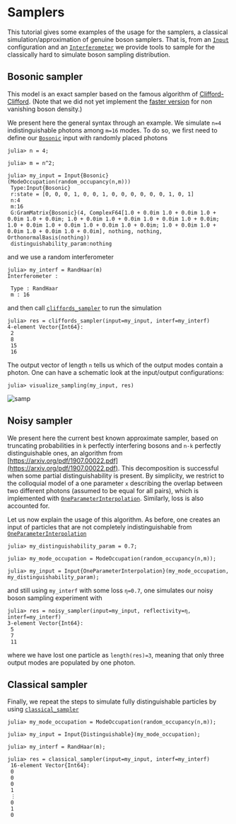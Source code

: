 # Samplers

This tutorial gives some examples of the usage for the samplers, a classical simulation/approximation of genuine boson samplers. That is, from an
[`Input`](@ref) configuration and an [`Interferometer`](@ref) we provide tools to sample for the classically hard to simulate boson sampling distribution.

## Bosonic sampler

This model is an exact sampler based on the famous algorithm of [Clifford-Clifford](https://arxiv.org/abs/1706.01260). (Note that we did not yet implement the [faster version](https://arxiv.org/abs/2005.04214) for non vanishing boson density.)

We present here the general syntax through an example. We simulate `n=4` indistinguishable photons among
`m=16` modes. To do so, we first need to define our [`Bosonic`](@ref) input with
randomly placed photons

    julia> n = 4;

    julia> m = n^2;

    julia> my_input = Input{Bosonic}(ModeOccupation(random_occupancy(n,m)))
     Type:Input{Bosonic}
     r:state = [0, 0, 0, 1, 0, 0, 1, 0, 0, 0, 0, 0, 0, 1, 0, 1]
     n:4
     m:16
     G:GramMatrix{Bosonic}(4, ComplexF64[1.0 + 0.0im 1.0 + 0.0im 1.0 + 0.0im 1.0 + 0.0im; 1.0 + 0.0im 1.0 + 0.0im 1.0 + 0.0im 1.0 + 0.0im; 1.0 + 0.0im 1.0 + 0.0im 1.0 + 0.0im 1.0 + 0.0im; 1.0 + 0.0im 1.0 + 0.0im 1.0 + 0.0im 1.0 + 0.0im], nothing, nothing, OrthonormalBasis(nothing))
     distinguishability_param:nothing

and we use a random interferometer

    julia> my_interf = RandHaar(m)
    Interferometer :

     Type : RandHaar
     m : 16

and then call [`cliffords_sampler`](@ref) to run the simulation

    julia> res = cliffords_sampler(input=my_input, interf=my_interf)
    4-element Vector{Int64}:
     2
     8
     15
     16

The output vector of length `n` tells us which of the output modes contain a photon. One can have a schematic look at the input/output configurations:

    julia> visualize_sampling(my_input, res)

![samp](boson_samp.png)    


## Noisy sampler

We present here the current best known approximate sampler, based on truncating probabilities in `k` perfectly interfering bosons and `n-k` perfectly distinguishable ones, an algorithm from [https://arxiv.org/pdf/1907.00022.pdf](https://arxiv.org/pdf/1907.00022.pdf). This decomposition is successful when some partial distinguishability is present. By simplicity, we restrict to the colloquial model of a one parameter `x` describing the overlap between two different photons (assumed to be equal for all pairs), which is implemented with [`OneParameterInterpolation`](@ref). Similarly, loss is also accounted for.

Let us now explain the usage of this algorithm. As before, one creates an input of particles that are not completely indistinguishable from [`OneParameterInterpolation`](@ref)

    julia> my_distinguishability_param = 0.7;

    julia> my_mode_occupation = ModeOccupation(random_occupancy(n,m));

    julia> my_input = Input{OneParameterInterpolation}(my_mode_occupation, my_distinguishability_param);

and still using `my_interf` with some loss `η=0.7`, one simulates our noisy boson
sampling experiment  with

    julia> res = noisy_sampler(input=my_input, reflectivity=η, interf=my_interf)
    3-element Vector{Int64}:
     5
     7
     11

where we have lost one particle as `length(res)=3`, meaning that only three output modes
are populated by one photon.

## Classical sampler

Finally, we repeat the steps to simulate fully distinguishable particles by using
[`classical_sampler`](@ref)

    julia> my_mode_occupation = ModeOccupation(random_occupancy(n,m));

    julia> my_input = Input{Distinguishable}(my_mode_occupation);

    julia> my_interf = RandHaar(m);

    julia> res = classical_sampler(input=my_input, interf=my_interf)
     16-element Vector{Int64}:
     0
     0
     0
     1
     ⋮
     0
     1
     0
